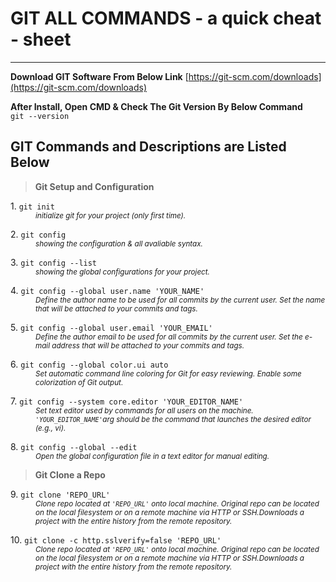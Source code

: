# GIT ALL COMMANDS - a quick cheat - sheet
---
**Download GIT Software From Below Link**
[https://git-scm.com/downloads](https://git-scm.com/downloads)

**After Install, Open CMD & Check The Git Version By Below Command**  
`git --version`
## GIT Commands and Descriptions are Listed Below

> **Git Setup and Configuration**

<dl>
  <dt>1. <code>git init</span></code></dt>
  <dd><small><i>initialize git for your project (only first time).</i></small></dd>
</dl>

<dl>
  <dt>2. <code>git config</span></code></dt>
  <dd><small><i>showing the configuration & all avaliable syntax.</i></small></dd>
</dl>

<dl>
  <dt>3. <code>git config --list</span></code></dt>
  <dd><small><i>showing the global configurations for your project.</i></small></dd>
</dl>

<dl>
  <dt>4. <code>git config --global user.name 'YOUR_NAME'</span></code></dt>
  <dd><small><i>Define the author name to be used for all commits by the current user. Set the name that will be attached to your commits and tags.</i></small></dd>
</dl>

<dl>
  <dt>5. <code>git config --global user.email 'YOUR_EMAIL'</span></code></dt>
  <dd><small><i>Define the author email to be used for all commits by the current user. Set the e-mail address that will be attached to your commits and tags.</i></small></dd>
</dl>

<dl>
  <dt>6. <code>git config --global color.ui auto</span></code></dt>
  <dd><small><i>Set automatic command line coloring for Git for easy reviewing. Enable some colorization of Git output.</i></small></dd>
</dl>

<dl>
  <dt>7. <code>git config --system core.editor 'YOUR_EDITOR_NAME'</span></code></dt>
  <dd><small><i>Set text editor used by commands for all users on the machine. <code>'YOUR_EDITOR_NAME'</code>arg should be the command that launches the desired editor (e.g., vi).</i></small></dd>
</dl>

<dl>
  <dt>8. <code>git config --global --edit</span></code></dt>
  <dd><small><i>Open the global configuration file in a text editor for manual editing.</i></small><dd>
</dl>

> **Git Clone a Repo**

<dl>
  <dt>9. <code>git clone 'REPO_URL'</span></code></dt>
  <dd><small><i>Clone repo located at <code>'REPO_URL'</code> onto local machine. Original repo can be
located on the local filesystem or on a remote machine via HTTP or SSH.Downloads a project with the entire history from the remote repository.</i></small><dd>
</dl>

<dl>
  <dt>10. <code>git clone -c http.sslverify=false 'REPO_URL'</span></code></dt>
  <dd><small><i>Clone repo located at <code>'REPO_URL'</code> onto local machine. Original repo can be
located on the local filesystem or on a remote machine via HTTP or SSH.Downloads a project with the entire history from the remote repository.</i></small><dd>
</dl>

